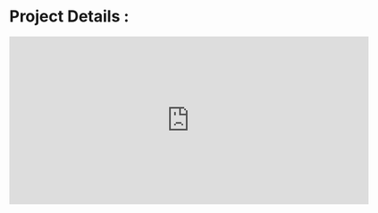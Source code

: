# Project Details :

<iframe width="643" height="300" src="https://www.youtube.com/embed/2c0IaGfS6jk" title="YouTube video player" frameborder="0" allow="accelerometer; autoplay; clipboard-write; encrypted-media; gyroscope; picture-in-picture" allowfullscreen></iframe>

